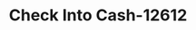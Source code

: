 ---
f_zip-code: 98036
f_state-code: WA
title: Check Into Cash-12612
f_phone: 425-771-4997
f_city-only: Lynnwood
f_address: 20101 44th Ave W Lynnwood
f_location-unique-id: '12612'
slug: check-into-cash-12612
updated-on: '2024-05-30T13:46:58.046Z'
created-on: '2024-05-30T13:36:59.803Z'
published-on: '2024-05-30T13:54:32.469Z'
f_city-state: cms/city/lynnwood-wa.md
f_company: cms/company/check-into-cash.md
f_state: cms/state/washington.md
layout: '[payday-loan].html'
tags: payday-loan
---